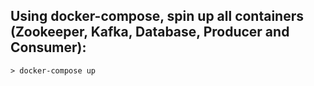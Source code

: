 ## Using docker-compose, spin up all containers (Zookeeper, Kafka, Database, Producer and Consumer):
    > docker-compose up
